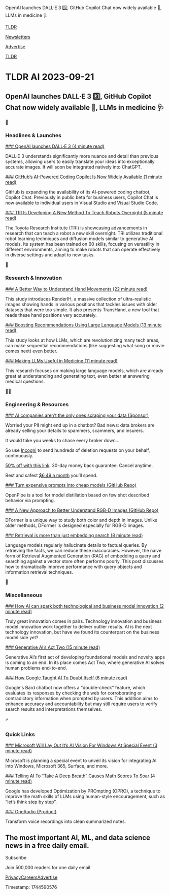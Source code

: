 OpenAI launches DALL·E 3 3️⃣, GitHub Copilot Chat now widely available 🤖, LLMs in medicine 🩺

[TLDR](/)

[Newsletters](/newsletters)

[Advertise](https://advertise.tldr.tech/)

[TLDR](/)

# TLDR AI 2023-09-21

## OpenAI launches DALL·E 3 3️⃣, GitHub Copilot Chat now widely available 🤖, LLMs in medicine 🩺

🚀

### Headlines & Launches

[### OpenAI launches DALL·E 3 (4 minute read)](https://openai.com/dall-e-3?utm_source=tldrai)

DALL·E 3 understands significantly more nuance and detail than previous systems, allowing users to easily translate your ideas into exceptionally accurate images. It will soon be integrated natively into ChatGPT.

[### GitHub’s AI-Powered Coding Copilot Is Now Widely Available (1 minute read)](https://www.theverge.com/2023/9/20/23882605/github-copilot-chat-ai-chatbot-individuals?utm_source=tldrai)

GitHub is expanding the availability of its AI-powered coding chatbot, Copilot Chat. Previously in public beta for business users, Copilot Chat is now available to individual users in Visual Studio and Visual Studio Code.

[### TRI Is Developing A New Method To Teach Robots Overnight (5 minute read)](https://techcrunch.com/2023/09/19/2601313/?utm_source=tldrai)

The Toyota Research Institute (TRI) is showcasing advancements in research that can teach a robot a new skill overnight. TRI utilizes traditional robot learning techniques and diffusion models similar to generative AI models. Its system has been trained on 60 skills, focusing on versatility in different environments, aiming to make robots that can operate effectively in diverse settings and adapt to new tasks.

🧠

### Research & Innovation

[### A Better Way to Understand Hand Movements (22 minute read)](https://arxiv.org/abs/2309.09301v1?utm_source=tldrai)

This study introduces RenderIH, a massive collection of ultra-realistic images showing hands in various positions that tackles issues with older datasets that were too simple. It also presents TransHand, a new tool that reads these hand positions very accurately.

[### Boosting Recommendations Using Large Language Models (13 minute read)](https://arxiv.org/abs/2309.09261v1?utm_source=tldrai)

This study looks at how LLMs, which are revolutionizing many tech areas, can make sequential recommendations (like suggesting what song or movie comes next) even better.

[### Making LLMs Useful in Medicine (11 minute read)](https://arxiv.org/abs/2309.02884v1?utm_source=tldrai)

This research focuses on making large language models, which are already great at understanding and generating text, even better at answering medical questions.

👨‍💻

### Engineering & Resources

[### AI companies aren’t the only ones scraping your data (Sponsor)](https://get.incogni.io/aff_c?offer_id=1151&amp;aff_id=16286&amp;source=newsletter2)

Worried your PII might end up in a chatbot? Bad news: data brokers are already selling your details to spammers, scammers, and insurers.

It would take you weeks to chase every broker down…

So use [Incogni](https://get.incogni.io/aff_c?offer_id=1151&aff_id=16286&source=newsletter2) to send hundreds of deletion requests on your behalf, continuously.

[50% off with this link](https://get.incogni.io/aff_c?offer_id=1151&aff_id=16286&source=newsletter2). 30-day money back guarantee. Cancel anytime.

Best and safest [$6.49 a month](https://get.incogni.io/aff_c?offer_id=1151&aff_id=16286&source=newsletter2) you’ll spend.

[### Turn expensive prompts into cheap models (GitHub Repo)](https://github.com/openpipe/openpipe?utm_source=tldrai)

OpenPipe is a tool for model distillation based on few shot described behavior via prompting.

[### A New Approach to Better Understand RGB-D Images (GitHub Repo)](https://github.com/VCIP-RGBD/DFormer?utm_source=tldrai)

DFormer is a unique way to study both color and depth in images. Unlike older methods, DFormer is designed especially for RGB-D images.

[### Retrieval is more than just embedding search (8 minute read)](https://jxnl.github.io/instructor/blog/2023/09/17/rag-is-more-than-just-embedding-search/?utm_source=tldrai)

Language models regularly hallucinate details to factual queries. By retrieving the facts, we can reduce these inaccuracies. However, the naive form of Retrieval Augmented Generation (RAG) of embedding a query and searching against a vector store often performs poorly. This post discusses how to dramatically improve performance with query objects and information retrieval techniques.

🎁

### Miscellaneous

[### How AI can spark both technological and business model innovation (2 minute read)](https://versionone.vc/the-power-of-two-how-ai-can-spark-both-technological-and-business-model-innovation/?utm_source=tldrai)

Truly great innovation comes in pairs. Technology innovation and business model innovation work together to deliver outlier results. AI is the next technology innovation, but have we found its counterpart on the business model side yet?

[### Generative AI’s Act Two (15 minute read)](https://www.sequoiacap.com/article/generative-ai-act-two/?utm_source=tldrai)

Generative AI’s first act of developing foundational models and novelty apps is coming to an end. In its place comes Act Two, where generative AI solves human problems end-to-end.

[### How Google Taught AI To Doubt Itself (6 minute read)](https://www.theverge.com/23881954/google-bard-ai-fact-checking?utm_source=tldrai)

Google's Bard chatbot now offers a "double-check" feature, which evaluates its responses by checking the web for corroborating or contradictory information when prompted by users. This addition aims to enhance accuracy and accountability but may still require users to verify search results and interpretations themselves.

⚡️

### Quick Links

[### Microsoft Will Lay Out It’s AI Vision For Windows At Special Event (3 minute read)](https://www.theverge.com/2023/9/20/23881876/microsoft-windows-ai-vision-internal-memo?utm_source=tldrai)

Microsoft is planning a special event to unveil its vision for integrating AI into Windows, Microsoft 365, Surface, and more.

[### Telling AI To “Take A Deep Breath” Causes Math Scores To Soar (4 minute read)](https://arstechnica.com/information-technology/2023/09/telling-ai-model-to-take-a-deep-breath-causes-math-scores-to-soar-in-study/?utm_source=tldrai)

Google has developed Optimization by PROmpting (OPRO), a technique to improve the math skills of LLMs using human-style encouragement, such as “let’s think step by step”.

[### OneAudio (Product)](https://www.oneaudio.ai/?utm_source=tldrai)

Transform voice recordings into clean summarized notes.

## The most important AI, ML, and data science news in a free daily email.

Subscribe

Join 500,000 readers for one daily email

[Privacy](/privacy)[Careers](https://jobs.ashbyhq.com/tldr.tech)[Advertise](/ai/advertise)

Timestamp: 1744590576